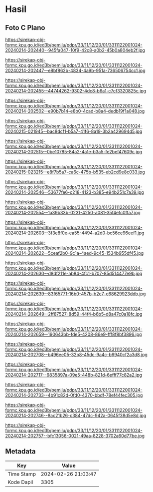 # Hasil

## Foto C Plano

https://sirekap-obj-formc.kpu.go.id/ed3b/pemilu/pdpr/33/11/12/20/01/3311122001024-20240214-202440--945fa047-10f9-42c8-a0b2-45b0a804eb2f.jpg

https://sirekap-obj-formc.kpu.go.id/ed3b/pemilu/pdpr/33/11/12/20/01/3311122001024-20240214-202447--e8bf862b-4834-4a9b-951a-736506754cc1.jpg

https://sirekap-obj-formc.kpu.go.id/ed3b/pemilu/pdpr/33/11/12/20/01/3311122001024-20240214-202455--44744262-9302-4dc8-b6a1-c7cf3320825c.jpg

https://sirekap-obj-formc.kpu.go.id/ed3b/pemilu/pdpr/33/11/12/20/01/3311122001024-20240214-202502--e90b7b14-e8b0-4cad-b8a4-dedb19f1a048.jpg

https://sirekap-obj-formc.kpu.go.id/ed3b/pemilu/pdpr/33/11/12/20/01/3311122001024-20240215-021945--bac8dcf1-b5a7-41f6-8a19-3b2a429694d5.jpg

https://sirekap-obj-formc.kpu.go.id/ed3b/pemilu/pdpr/33/11/12/20/01/3311122001024-20240214-202515--0be10785-84a2-4a1e-b3a5-fe2bef47609c.jpg

https://sirekap-obj-formc.kpu.go.id/ed3b/pemilu/pdpr/33/11/12/20/01/3311122001024-20240215-023215--e8f7b5a7-ca6c-475b-b535-eb2cd9e8c033.jpg

https://sirekap-obj-formc.kpu.go.id/ed3b/pemilu/pdpr/33/11/12/20/01/3311122001024-20240214-202546--53677fe6-c218-4123-b385-e94b251c7a39.jpg

https://sirekap-obj-formc.kpu.go.id/ed3b/pemilu/pdpr/33/11/12/20/01/3311122001024-20240214-202554--1a39b33b-0231-4250-a081-35f4efc0ffa7.jpg

https://sirekap-obj-formc.kpu.go.id/ed3b/pemilu/pdpr/33/11/12/20/01/3311122001024-20240214-202603--3f3e8f0e-ea55-4494-a2d0-bc56ce96eef1.jpg

https://sirekap-obj-formc.kpu.go.id/ed3b/pemilu/pdpr/33/11/12/20/01/3311122001024-20240214-202622--5ceaf2b0-9c1a-4aed-9c45-1534b955df45.jpg

https://sirekap-obj-formc.kpu.go.id/ed3b/pemilu/pdpr/33/11/12/20/01/3311122001024-20240214-202630--d8df211e-ab84-4fc1-b707-85d514477e9b.jpg

https://sirekap-obj-formc.kpu.go.id/ed3b/pemilu/pdpr/33/11/12/20/01/3311122001024-20240214-202639--83f65771-16b0-457b-b2c7-c68629923ddb.jpg

https://sirekap-obj-formc.kpu.go.id/ed3b/pemilu/pdpr/33/11/12/20/01/3311122001024-20240214-202649--2ff87527-8d59-44f4-b6b5-d8a47c0a18fc.jpg

https://sirekap-obj-formc.kpu.go.id/ed3b/pemilu/pdpr/33/11/12/20/01/3311122001024-20240214-202659--190643bb-fde5-4208-86e9-fff8f8bf3896.jpg

https://sirekap-obj-formc.kpu.go.id/ed3b/pemilu/pdpr/33/11/12/20/01/3311122001024-20240214-202708--b496ee05-32b8-45dc-9a4c-b6940cf2a3d8.jpg

https://sirekap-obj-formc.kpu.go.id/ed3b/pemilu/pdpr/33/11/12/20/01/3311122001024-20240214-202717--9835897a-09e5-448b-821d-6efff77c82a2.jpg

https://sirekap-obj-formc.kpu.go.id/ed3b/pemilu/pdpr/33/11/12/20/01/3311122001024-20240214-202733--4b91c82d-0fd0-4370-bbdf-78ef44fec305.jpg

https://sirekap-obj-formc.kpu.go.id/ed3b/pemilu/pdpr/33/11/12/20/01/3311122001024-20240214-202746--8ac21b26-c384-47dc-942a-0645f38d5e8d.jpg

https://sirekap-obj-formc.kpu.go.id/ed3b/pemilu/pdpr/33/11/12/20/01/3311122001024-20240214-202757--bfc13056-0021-49aa-8228-3702a60d77be.jpg


## Metadata

| Key        | Value               |
| ---------- | ------------------- |
| Time Stamp | 2024-02-26 21:03:47 |
| Kode Dapil | 3305                |



